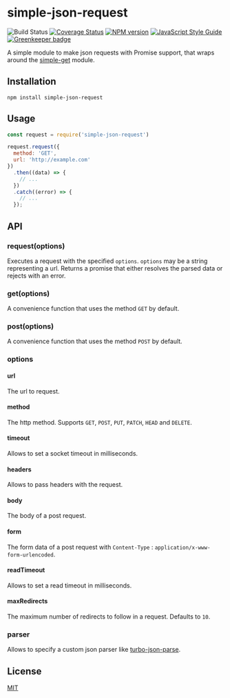 # simple-json-request

![Build Status](https://github.com/SerayaEryn/simple-json-request/workflows/ci/badge.svg)
[![Coverage Status](https://coveralls.io/repos/github/SerayaEryn/simple-json-request/badge.svg?branch=master)](https://coveralls.io/github/SerayaEryn/simple-json-request?branch=master)
[![NPM version](https://img.shields.io/npm/v/simple-json-request.svg?style=flat)](https://www.npmjs.com/package/simple-json-request)
[![JavaScript Style Guide](https://img.shields.io/badge/code_style-standard-brightgreen.svg)](https://standardjs.com)
[![Greenkeeper badge](https://badges.greenkeeper.io/SerayaEryn/simple-json-request.svg)](https://greenkeeper.io/)

A simple module to make json requests with Promise support, that wraps around the [simple-get](https://github.com/feross/simple-get) module.

## Installation
```
npm install simple-json-request
```
## Usage

```js
const request = require('simple-json-request')

request.request({
  method: 'GET',
  url: 'http://example.com'
})
  .then((data) => {
    // ...
  })
  .catch((error) => {
    // ...
  });
```
## API
### request(options)
Executes a request with the specified `options`. `options` may be a string representing a url. Returns a promise that either resolves the parsed data or rejects with an error.
### get(options)
A convenience function that uses the method `GET` by default.
### post(options)
A convenience function that uses the method `POST` by default.
### options

#### url

The url to request.

#### method

The http method. Supports `GET`, `POST`, `PUT`, `PATCH`, `HEAD` and `DELETE`.

#### timeout

Allows to set a socket timeout in milliseconds.

#### headers

Allows to pass headers with the request.

#### body

The body of a post request.

#### form

The form data of a post request with `Content-Type` : `application/x-www-form-urlencoded`.

#### readTimeout

Allows to set a read timeout in milliseconds.

#### maxRedirects

The maximum number of redirects to follow in a request. Defaults to `10`.

### parser

Allows to specify a custom json parser like [turbo-json-parse](https://github.com/mafintosh/turbo-json-parse).

## License

[MIT](./LICENSE)
